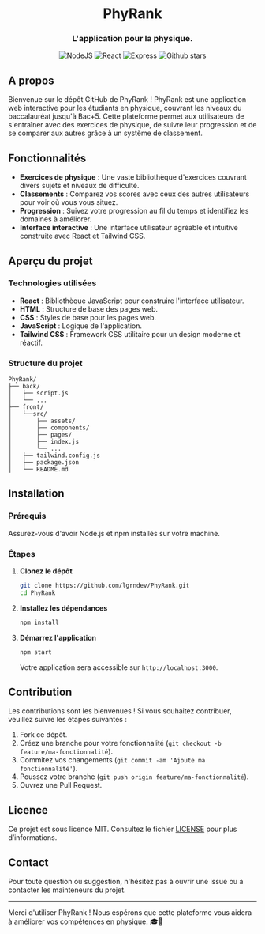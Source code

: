 <div align="center">
  <h1 align="center">PhyRank</h1>

### L'application pour la physique.

![NodeJS](https://img.shields.io/badge/node.js-43853D?style=for-the-badge&logo=node.js&logoColor=white)
![React](https://img.shields.io/badge/react-61DAFB?style=for-the-badge&logo=react&logoColor=white)
![Express](https://img.shields.io/badge/express-000000?style=for-the-badge&logo=express&logoColor=white)
![Github stars](https://img.shields.io/github/stars/lgrndev/phyrank?style=for-the-badge)

</div>

## A propos

Bienvenue sur le dépôt GitHub de PhyRank ! PhyRank est une application web interactive pour les étudiants en physique, couvrant les niveaux du baccalauréat jusqu'à Bac+5. Cette plateforme permet aux utilisateurs de s'entraîner avec des exercices de physique, de suivre leur progression et de se comparer aux autres grâce à un système de classement.

## Fonctionnalités

- **Exercices de physique** : Une vaste bibliothèque d'exercices couvrant divers sujets et niveaux de difficulté.
- **Classements** : Comparez vos scores avec ceux des autres utilisateurs pour voir où vous vous situez.
- **Progression** : Suivez votre progression au fil du temps et identifiez les domaines à améliorer.
- **Interface interactive** : Une interface utilisateur agréable et intuitive construite avec React et Tailwind CSS.

## Aperçu du projet

### Technologies utilisées

- **React** : Bibliothèque JavaScript pour construire l'interface utilisateur.
- **HTML** : Structure de base des pages web.
- **CSS** : Styles de base pour les pages web.
- **JavaScript** : Logique de l'application.
- **Tailwind CSS** : Framework CSS utilitaire pour un design moderne et réactif.

### Structure du projet

```
PhyRank/
├── back/
│   ├── script.js
│   └── ...
├── front/
│   └──src/
│       ├── assets/
│       ├── components/
│       ├── pages/
│       ├── index.js
│       └── ...
│   ├── tailwind.config.js
│   ├── package.json
│   └── README.md
```

## Installation

### Prérequis

Assurez-vous d'avoir Node.js et npm installés sur votre machine.

### Étapes

1. **Clonez le dépôt**

    ```bash
    git clone https://github.com/lgrndev/PhyRank.git
    cd PhyRank
    ```

2. **Installez les dépendances**

    ```bash
    npm install
    ```

3. **Démarrez l'application**

    ```bash
    npm start
    ```

    Votre application sera accessible sur `http://localhost:3000`.

## Contribution

Les contributions sont les bienvenues ! Si vous souhaitez contribuer, veuillez suivre les étapes suivantes :

1. Fork ce dépôt.
2. Créez une branche pour votre fonctionnalité (`git checkout -b feature/ma-fonctionnalité`).
3. Commitez vos changements (`git commit -am 'Ajoute ma fonctionnalité'`).
4. Poussez votre branche (`git push origin feature/ma-fonctionnalité`).
5. Ouvrez une Pull Request.

## Licence

Ce projet est sous licence MIT. Consultez le fichier [LICENSE](LICENSE) pour plus d’informations.

## Contact

Pour toute question ou suggestion, n'hésitez pas à ouvrir une issue ou à contacter les mainteneurs du projet.

---

Merci d'utiliser PhyRank ! Nous espérons que cette plateforme vous aidera à améliorer vos compétences en physique. 🎓🔬
